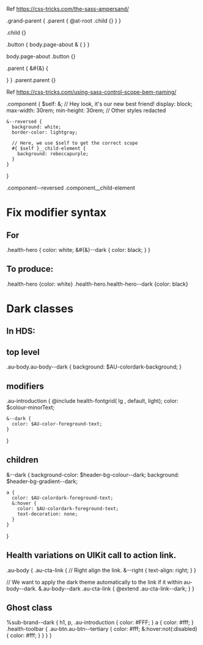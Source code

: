 Ref https://css-tricks.com/the-sass-ampersand/

.grand-parent {
.parent {
@at-root .child {}
}
}

.child {}

.button {
body.page-about & { }
}

body.page-about .button {}

.parent {
&#{&} {

}
}
.parent.parent {}

Ref https://css-tricks.com/using-sass-control-scope-bem-naming/

.component {
$self: &; // Hey look, it's our new best friend!
display: block;
max-width: 30rem;
min-height: 30rem;
// Other styles redacted

    &--reversed {
      background: white;
      border-color: lightgray;

      // Here, we use $self to get the correct scope
      #{ $self }__child-element {
        background: rebeccapurple;
      }
    }

}

.component--reversed .component\_\_child-element

# Fix modifier syntax

## For <div class="health-hero health-hero--dark">

.health-hero {
color: white;
&#{&}--dark {
color: black;
}
}

## To produce:

.health-hero {color: white}
.health-hero.health-hero--dark {color: black}

# Dark classes

## In HDS:

## top level

.au-body.au-body--dark {
background: $AU-colordark-background;
}

## modifiers

.au-introduction {
@include health-fontgrid( lg , default, light);
color: $colour-minorText;

    &--dark {
      color: $AU-color-foreground-text;
    }

}

## children

&--dark {
background-color: $header-bg-colour--dark;
background: $header-bg-gradient--dark;

    a {
      color: $AU-colordark-foreground-text;
      &:hover {
        color: $AU-colordark-foreground-text;
        text-decoration: none;
      }
    }

}

## Health variations on UIKit call to action link.

.au-body {
.au-cta-link {
// Right align the link.
&--right {
text-align: right;
}
}

// We want to apply the dark theme automatically to the link if it within au-body--dark.
&.au-body--dark .au-cta-link {
@extend .au-cta-link--dark;
}
}

## Ghost class

%sub-brand--dark {
h1, p, .au-introduction {
color: #FFF;
}
a {
color: #fff;
}
.health-toolbar {
.au-btn.au-btn--tertiary {
color: #fff;
&:hover:not(:disabled) {
color: #fff;
}
}
}
}
